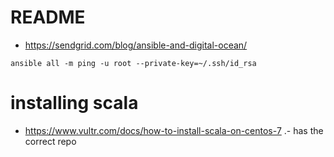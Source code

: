 # README
- https://sendgrid.com/blog/ansible-and-digital-ocean/
```
ansible all -m ping -u root --private-key=~/.ssh/id_rsa
```

# installing scala
- https://www.vultr.com/docs/how-to-install-scala-on-centos-7 .- has the correct repo
